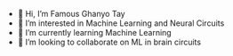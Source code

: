 - 👋 Hi, I’m Famous Ghanyo Tay
- 👀 I’m interested in Machine Learning and Neural Circuits
- 🌱 I’m currently learning Machine Learning
- 💞️ I’m looking to collaborate on ML in brain circuits


<!---
Brafamous/Brafamous is a ✨ special ✨ repository because its `README.md` (this file) appears on your GitHub profile.
You can click the Preview link to take a look at your changes.
--->
